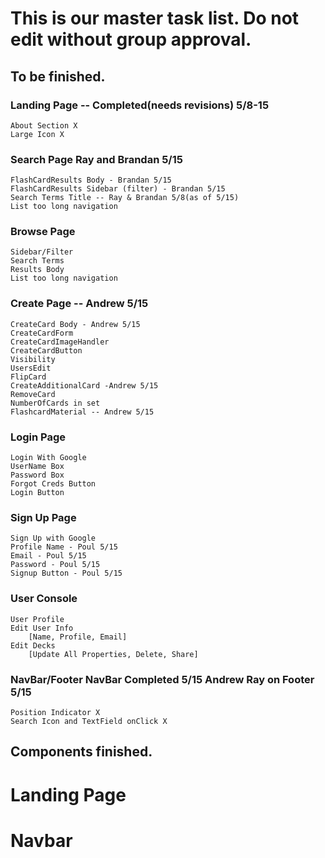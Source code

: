 # This is our master task list. Do not edit without group approval.

## To be finished.
### Landing Page -- Completed(needs revisions) 5/8-15
    About Section X
    Large Icon X
### Search Page Ray and Brandan 5/15
    FlashCardResults Body - Brandan 5/15
    FlashCardResults Sidebar (filter) - Brandan 5/15
    Search Terms Title -- Ray & Brandan 5/8(as of 5/15)
    List too long navigation
### Browse Page
    Sidebar/Filter
    Search Terms
    Results Body
    List too long navigation
### Create Page -- Andrew 5/15
    CreateCard Body - Andrew 5/15
    CreateCardForm 
    CreateCardImageHandler
    CreateCardButton
    Visibility
    UsersEdit
    FlipCard
    CreateAdditionalCard -Andrew 5/15
    RemoveCard
    NumberOfCards in set
    FlashcardMaterial -- Andrew 5/15
### Login Page
    Login With Google
    UserName Box
    Password Box
    Forgot Creds Button
    Login Button
### Sign Up Page
    Sign Up with Google
    Profile Name - Poul 5/15
    Email - Poul 5/15
    Password - Poul 5/15
    Signup Button - Poul 5/15
### User Console
    User Profile
    Edit User Info
        [Name, Profile, Email]
    Edit Decks
        [Update All Properties, Delete, Share]
### NavBar/Footer NavBar Completed 5/15 Andrew Ray on Footer 5/15
    Position Indicator X
    Search Icon and TextField onClick X
## Components finished.
# Landing Page
# Navbar
